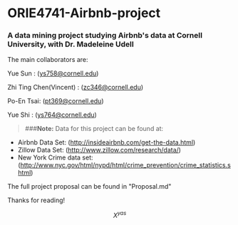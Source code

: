 # ORIE4741-Airbnb-project
### A data mining project studying Airbnb's data at Cornell University, with Dr. Madeleine Udell


The main collaborators are: 


  Yue Sun : (ys758@cornell.edu) 
  
  Zhi Ting Chen(Vincent) : (zc346@cornell.edu)
  
  Po-En Tsai: (pt369@cornell.edu)
  
  Yue Shi : (ys764@cornell.edu)
  



> ###**Note:** Data for this project can be found at:
  - Airbnb Data Set: (http://insideairbnb.com/get-the-data.html)
  - Zillow Data Set: (http://www.zillow.com/research/data/) 
  - New York Crime data set: (http://www.nyc.gov/html/nypd/html/crime_prevention/crime_statistics.shtml)


The full project proposal can be found in "Proposal.md"

Thanks for reading!

$$X^{yas}$$
